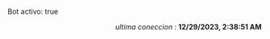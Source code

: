 <p>Bot activo: true</p>
<p align="right"><i>ultima coneccion</i> : <b>12/29/2023, 2:38:51 AM</b></p>

